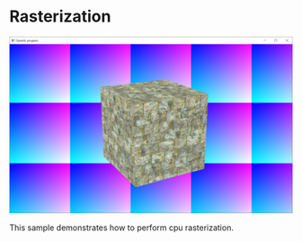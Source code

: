 # Rasterization
![Rasterization](screenshot.jpg)

This sample demonstrates how to perform cpu rasterization.